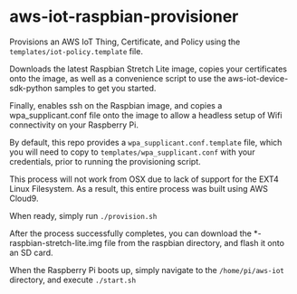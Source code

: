 # aws-iot-raspbian-provisioner

Provisions an AWS IoT Thing, Certificate, and Policy using the `templates/iot-policy.template` file. 

Downloads the latest Raspbian Stretch Lite image, copies your certificates onto the image, as well as a convenience script to use the aws-iot-device-sdk-python samples to get you started.

Finally, enables ssh on the Raspbian image, and copies a wpa_supplicant.conf file onto the image to allow a headless setup of Wifi connectivity on your Raspberry Pi.

By default, this repo provides a `wpa_supplicant.conf.template` file, which you will need to copy to `templates/wpa_supplicant.conf` with your credentials, prior to running the provisioning script. 

This process will not work from OSX due to lack of support for the EXT4 Linux Filesystem. As a result, this entire process was built using AWS Cloud9.

When ready, simply run `./provision.sh`

After the process successfully completes, you can download the *-raspbian-stretch-lite.img file from the raspbian directory, and flash it onto an SD card.

When the Raspberry Pi boots up, simply navigate to the `/home/pi/aws-iot` directory, and execute `./start.sh`
